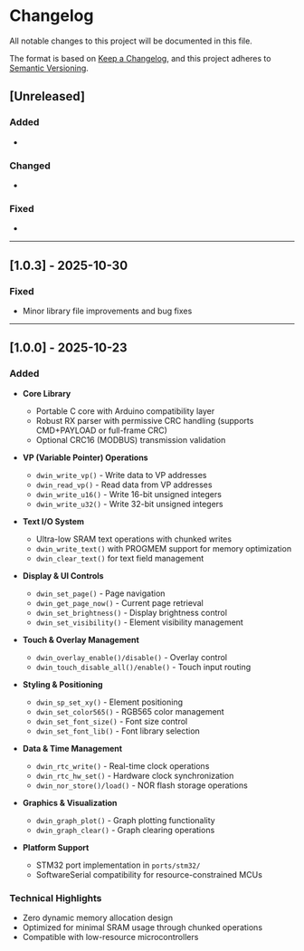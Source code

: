 
# Changelog

All notable changes to this project will be documented in this file.

The format is based on [Keep a Changelog](https://keepachangelog.com/en/1.0.0/),
and this project adheres to [Semantic Versioning](https://semver.org/spec/v2.0.0.html).

## [Unreleased]

### Added
- 

### Changed
- 

### Fixed
- 

---

## [1.0.3] - 2025-10-30

### Fixed
- Minor library file improvements and bug fixes

---

## [1.0.0] - 2025-10-23

### Added
- **Core Library**
    - Portable C core with Arduino compatibility layer
    - Robust RX parser with permissive CRC handling (supports CMD+PAYLOAD or full-frame CRC)
    - Optional CRC16 (MODBUS) transmission validation

- **VP (Variable Pointer) Operations**
    - `dwin_write_vp()` - Write data to VP addresses
    - `dwin_read_vp()` - Read data from VP addresses  
    - `dwin_write_u16()` - Write 16-bit unsigned integers
    - `dwin_write_u32()` - Write 32-bit unsigned integers

- **Text I/O System**
    - Ultra-low SRAM text operations with chunked writes
    - `dwin_write_text()` with PROGMEM support for memory optimization
    - `dwin_clear_text()` for text field management

- **Display & UI Controls**
    - `dwin_set_page()` - Page navigation
    - `dwin_get_page_now()` - Current page retrieval
    - `dwin_set_brightness()` - Display brightness control
    - `dwin_set_visibility()` - Element visibility management

- **Touch & Overlay Management**
    - `dwin_overlay_enable()/disable()` - Overlay control
    - `dwin_touch_disable_all()/enable()` - Touch input routing

- **Styling & Positioning**
    - `dwin_sp_set_xy()` - Element positioning
    - `dwin_set_color565()` - RGB565 color management
    - `dwin_set_font_size()` - Font size control
    - `dwin_set_font_lib()` - Font library selection

- **Data & Time Management**
    - `dwin_rtc_write()` - Real-time clock operations
    - `dwin_rtc_hw_set()` - Hardware clock synchronization
    - `dwin_nor_store()/load()` - NOR flash storage operations

- **Graphics & Visualization**
    - `dwin_graph_plot()` - Graph plotting functionality
    - `dwin_graph_clear()` - Graph clearing operations

- **Platform Support**
    - STM32 port implementation in `ports/stm32/`
    - SoftwareSerial compatibility for resource-constrained MCUs

### Technical Highlights
- Zero dynamic memory allocation design
- Optimized for minimal SRAM usage through chunked operations
- Compatible with low-resource microcontrollers

